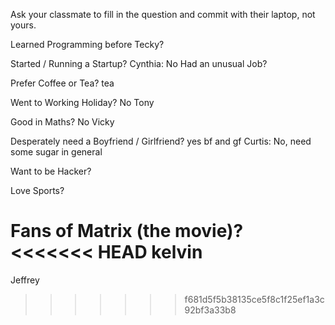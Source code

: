 Ask your classmate to fill in the question and commit with their laptop, not yours.


Learned Programming before Tecky?

Started / Running a Startup?
Cynthia: No
Had an unusual Job?

Prefer Coffee or Tea?
tea

Went to Working Holiday?
No
Tony

Good in Maths? No Vicky

Desperately need a Boyfriend / Girlfriend?
yes bf and gf
Curtis: No, need some sugar in general

Want to be Hacker?



Love Sports?

Fans of Matrix (the movie)?
<<<<<<< HEAD
kelvin
=======
Jeffrey
>>>>>>> f681d5f5b38135ce5f8c1f25ef1a3c92bf3a33b8
